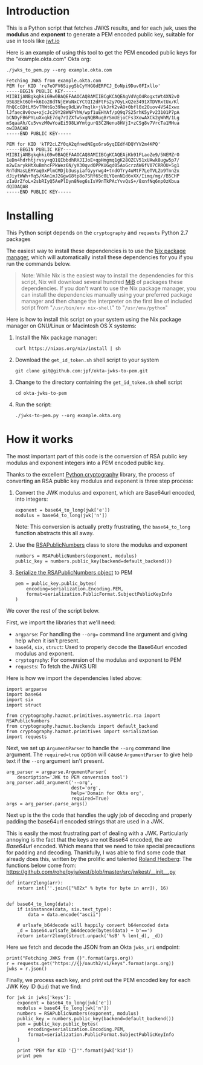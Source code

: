 # Introduction

This is a Python script that fetches JWKS results, and for
each jwk, uses the **modulus** and **exponent** to generate a PEM encoded
public key, suitable for use in tools like [jwt.io](https://jwt.io)

Here is an example of using this tool to get the PEM encoded public
keys for the "example.okta.com" Okta org:

    ./jwks_to_pem.py --org example.okta.com

    Fetching JWKS from example.okta.com
    PEM for KID 're7eOFV6SiygSbCyYHGGdERFCJ_EoNpi9Duv0FIxllo'
    -----BEGIN PUBLIC KEY-----
    MIIBIjANBgkqhkiG9w0BAQEFAAOCAQ8AMIIBCgKCAQEAgVdVgO4RogxtWt4XN2vO
    9SG3Ekt6Qh+k6Io28dTNjEWuNxCYCtQI2dFtFs2y7OyLxQ2e3491XTDVRxtUx/Kl
    RhQCcGDtLM5vTRWtGo39heg9dLWv7mqlk+jVkJrK2vAO+0bfl0x2Ouov4VS4Ixwx
    lJfaec8v0cw+xjcJc29Y28WNFYhW/wpf1uEHYAf/pQ9q7S25rhK5yPv23101P7pA
    bCNDyFB6PYLuXxqkE7dq7rIZXfw5xgNQBRugBrSmUEjoCFs3XowAXCk2gWhM/1Lg
    mSqaaAh/Cu5vvzM0wYoaEi598LWYmtgurQ3C2Nenu8HVjI+zCSg8v7VrcTa1MHua
    owIDAQAB
    -----END PUBLIC KEY-----
    
    PEM for KID 'kTP2cLZY0qA2qfnedNEgx6rs6yqIEdf4DQYYV2m4KPQ'
    -----BEGIN PUBLIC KEY-----
    MIIBIjANBgkqhkiG9w0BAQEFAAOCAQ8AMIIBCgKCAQEAjKb91FLaoZe9/5NEMZrO
    1eDn4hdrhtjrvsy+qO1QIbbdhRXJIJoE+qpHmgmq1gK28OZCV51xUAwk8ugw5p7/
    m2wIarykHtXuBmhcFPkWez6N/yX30qvdOPPKUGqd05AoGcrzAW6fV07CRROU+5g1
    RnTdNasLEMYaq0xPlmCMDjb3usyiafGyyrwg4+tndOTry4uMtF7LeTVLZo9Tnn2x
    dJiytWWh+Rq5/KAn1mJ2GgwG8tp8o7SRf65c0LYQenN1d6vXX/Iimq/mg//B5CHP
    zIaUrZfoL+2sbRIyQ5AePlDyn8Neg6sIsV9nTkPAcYvvQsS+/8xnfNq6np0zKbua
    dQIDAQAB
    -----END PUBLIC KEY-----

# Installing

This Python script depends on the `cryptography` and `requests` Python
2.7 packages

The easiest way to install these dependencies is to use the [Nix
package manager](https://nixos.org/nix/), which will automatically install these dependencies
for you if you run the commands below.

> Note: While Nix is the easiest way to install the dependencies for
> this script, Nix will download several hundred [MiB](https://en.wikipedia.org/wiki/Mebibyte) of packages these
> dependencies. If you don't want to use the Nix package manager, you
> can install the dependencies manually using your preferred package
> manager and then change the interpreter on the first line of
> included script from "`/usr/bin/env nix-shell`" to "`/usr/env/python`"

Here is how to install this script on your system using the Nix
package manager on GNU/Linux or Macintosh OS X systems:

1.  Install the Nix package manager:
    
        curl https://nixos.org/nix/install | sh
2.  Download the `get_id_token.sh` shell script to your system
    
        git clone git@github.com:jpf/okta-jwks-to-pem.git
3.  Change to the directory containing the `get_id_token.sh` shell
    script
    
        cd okta-jwks-to-pem
4.  Run the script:
    
        ./jwks-to-pem.py --org example.okta.org

# How it works

The most important part of this code is the conversion of RSA public
key modulus and exponent integers into a PEM encoded public key.

Thanks to the excellent [Python cryptography](https://cryptography.io/en/latest/) library, the process of
converting an RSA public key modulus and exponent is three step
process:

1.  Convert the JWK modulus and exponent, which are Base64url
    encoded, into integers:
    
        exponent = base64_to_long(jwk['e'])
        modulus = base64_to_long(jwk['n'])
    
    Note: This conversion is actually pretty frustrating, the
    `base64_to_long` function abstracts this all away.
2.  Use the [RSAPublicNumbers](https://cryptography.io/en/latest/hazmat/primitives/asymmetric/rsa/#cryptography.hazmat.primitives.asymmetric.rsa.RSAPublicNumbers) class to store the modulus and exponent
    
        numbers = RSAPublicNumbers(exponent, modulus)
        public_key = numbers.public_key(backend=default_backend())
3.  [Serialize the RSAPublicNumbers object](https://cryptography.io/en/latest/hazmat/primitives/asymmetric/serialization/) to PEM
    
        pem = public_key.public_bytes(
            encoding=serialization.Encoding.PEM,
            format=serialization.PublicFormat.SubjectPublicKeyInfo
        )

We cover the rest of the script below.

First, we import the libraries that we'll need:

-   `argparse`: For handling the `--org=` command line argument and giving
    help when it isn't present.
-   `base64`, `six`, `struct`: Used to properly decode the Base64url encoded modulus
    and exponent.
-   `cryptography`: For conversion of the modulus and exponent to PEM
-   `requests`: To fetch the JWKS URI

Here is how we import the dependencies listed above:

    import argparse
    import base64
    import six
    import struct
    
    from cryptography.hazmat.primitives.asymmetric.rsa import RSAPublicNumbers
    from cryptography.hazmat.backends import default_backend
    from cryptography.hazmat.primitives import serialization
    import requests

Next, we set up `ArgumentParser` to handle the `--org` command line
argument. The `required=true` option will cause `ArgumentParser` to give
help text if the `--org` argument isn't present.

    arg_parser = argparse.ArgumentParser(
        description='JWK to PEM conversion tool')
    arg_parser.add_argument('--org',
                            dest='org',
                            help='Domain for Okta org',
                            required=True)
    args = arg_parser.parse_args()

Next up is the the code that handles the ugly job of decoding and properly padding
the base64url encoded strings that are used in a JWK. 

This is easily the most frustrating part of dealing with a
JWK. Particularly annoying is the fact that the keys are not Base64
encoded, the are *Base64url* encoded. Which means that we need to take
special precautions for padding and decoding. Thankfully, I was able
to find some code that already does this, written by the prolific
and talented [Roland Hedberg](https://github.com/rohe): The functions below come from:
<https://github.com/rohe/pyjwkest/blob/master/src/jwkest/__init__.py>

    def intarr2long(arr):
        return int(''.join(["%02x" % byte for byte in arr]), 16)
    
    
    def base64_to_long(data):
        if isinstance(data, six.text_type):
            data = data.encode("ascii")
    
        # urlsafe_b64decode will happily convert b64encoded data
        _d = base64.urlsafe_b64decode(bytes(data) + b'==')
        return intarr2long(struct.unpack('%sB' % len(_d), _d))

Here we fetch and decode the JSON from an Okta `jwks_uri` endpoint:

    print("Fetching JWKS from {}".format(args.org))
    r = requests.get("https://{}/oauth2/v1/keys".format(args.org))
    jwks = r.json()

Finally, we process each key, and print out the PEM encoded key for
each JWK Key ID (`kid`) that we find:

    for jwk in jwks['keys']:
        exponent = base64_to_long(jwk['e'])
        modulus = base64_to_long(jwk['n'])
        numbers = RSAPublicNumbers(exponent, modulus)
        public_key = numbers.public_key(backend=default_backend())
        pem = public_key.public_bytes(
            encoding=serialization.Encoding.PEM,
            format=serialization.PublicFormat.SubjectPublicKeyInfo
        )
    
        print "PEM for KID '{}'".format(jwk['kid'])
        print pem
